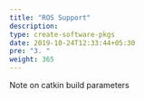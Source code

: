 ```yaml
---
title: "ROS Support"
description:
type: create-software-pkgs
date: 2019-10-24T12:33:44+05:30
pre: "3. "
weight: 365
---
```

Note on catkin build parameters
